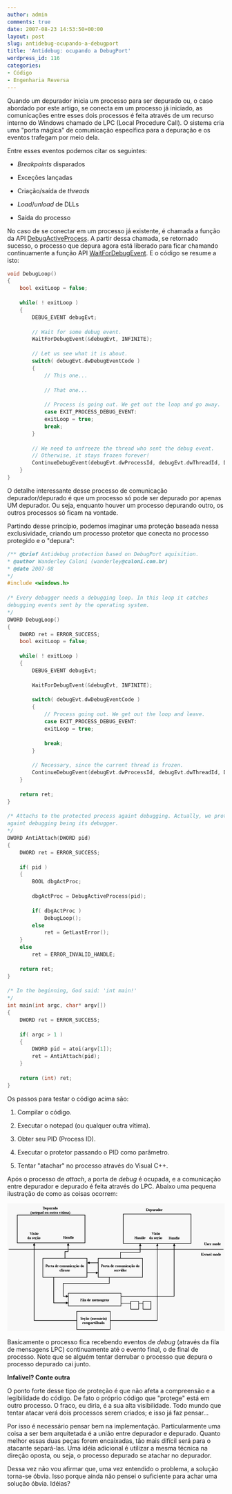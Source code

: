 ```yaml
---
author: admin
comments: true
date: 2007-08-23 14:53:50+00:00
layout: post
slug: antidebug-ocupando-a-debugport
title: 'Antidebug: ocupando a DebugPort'
wordpress_id: 116
categories:
- Código
- Engenharia Reversa
---
```


Quando um depurador inicia um processo para ser depurado ou, o caso abordado por este artigo, se conecta em um processo já iniciado, as comunicações entre esses dois processos é feita através de um recurso interno do Windows chamado de LPC (Local Procedure Call). O sistema cria uma "porta mágica" de comunicação específica para a depuração e os eventos trafegam por meio dela.



Entre esses eventos podemos citar os seguintes:




    
  * _Breakpoints_ disparados

    
  * Exceções lançadas

    
  * Criação/saída de _threads_

    
  * _Load_/_unload_ de DLLs

    
  * Saída do processo



No caso de se conectar em um processo já existente, é chamada a função da API [DebugActiveProcess](http://www.google.com/url?sa=t&ct=res&cd=1&url=http%3A%2F%2Fmsdn2.microsoft.com%2Fen-us%2Flibrary%2Fms679295.aspx&ei=cqDERvWoA4GKerippJ0M&usg=AFQjCNFzrdQ83SQzTQxBiT9iEauTFyUPcA&sig2=4p-HOh1Wk6uhDYD0ceEMDw). A partir dessa chamada, se retornado sucesso, o processo que depura agora está liberado para ficar chamando continuamente a função API [WaitForDebugEvent](http://www.google.com/url?sa=t&ct=res&cd=1&url=http%3A%2F%2Fmsdn2.microsoft.com%2Fen-us%2Flibrary%2Fms681423.aspx&ei=sqDERq-OFpuOeZC4lJIM&usg=AFQjCNEaUTTzw3ZLCcI35UMrbDAym4lLDg&sig2=GfQ_1OH4BLoOKFmCHXGYDA). E o código se resume a isto:

```cpp
void DebugLoop()
{
	bool exitLoop = false;

	while( ! exitLoop )
	{
		DEBUG_EVENT debugEvt;

		// Wait for some debug event.
		WaitForDebugEvent(&debugEvt, INFINITE);

		// Let us see what it is about.
		switch( debugEvt.dwDebugEventCode )
		{
			// This one...

			// That one...

			// Process is going out. We get out the loop and go away.
			case EXIT_PROCESS_DEBUG_EVENT:
			exitLoop = true;
			break;
		}

		// We need to unfreeze the thread who sent the debug event.
		// Otherwise, it stays frozen forever!
		ContinueDebugEvent(debugEvt.dwProcessId, debugEvt.dwThreadId, DBG_EXCEPTION_NOT_HANDLED);
	}
} 

```


O detalhe interessante desse processo de comunicação depurador/depurado é que um processo só pode ser depurado por apenas UM depurador. Ou seja, enquanto houver um processo depurando outro, os outros processos só ficam na vontade.

Partindo desse princípio, podemos imaginar uma proteção baseada nessa exclusividade, criando um processo protetor que conecta no processo protegido e o "depura":

```cpp
/** @brief Antidebug protection based on DebugPort aquisition.
* @author Wanderley Caloni (wanderley@caloni.com.br)
* @date 2007-08
*/
#include <windows.h>

/* Every debugger needs a debugging loop. In this loop it catches
debugging events sent by the operating system.
*/
DWORD DebugLoop()
{
	DWORD ret = ERROR_SUCCESS;
	bool exitLoop = false;

	while( ! exitLoop )
	{
		DEBUG_EVENT debugEvt;

		WaitForDebugEvent(&debugEvt, INFINITE);

		switch( debugEvt.dwDebugEventCode )
		{
			// Process going out. We get out the loop and leave.
			case EXIT_PROCESS_DEBUG_EVENT:
			exitLoop = true;

			break;
		}

		// Necessary, since the current thread is frozen.
		ContinueDebugEvent(debugEvt.dwProcessId, debugEvt.dwThreadId, DBG_EXCEPTION_NOT_HANDLED);
	}

	return ret;
}

/* Attachs to the protected process againt debugging. Actually, we protect it
againt debugging being its debugger.
*/
DWORD AntiAttach(DWORD pid)
{
	DWORD ret = ERROR_SUCCESS;

	if( pid )
	{
		BOOL dbgActProc;

		dbgActProc = DebugActiveProcess(pid);

		if( dbgActProc )
			DebugLoop();
		else
			ret = GetLastError();
	}
	else
		ret = ERROR_INVALID_HANDLE;

	return ret;
}

/* In the beginning, God said: 'int main!'
*/
int main(int argc, char* argv[])
{
	DWORD ret = ERROR_SUCCESS;

	if( argc > 1 )
	{
		DWORD pid = atoi(argv[1]);
		ret = AntiAttach(pid);
	}

	return (int) ret;
} 

```


Os passos para testar o código acima são:




    
  1. Compilar o código.

    
  2. Executar o notepad (ou qualquer outra vítima).

    
  3. Obter seu PID (Process ID).

    
  4. Executar o protetor passando o PID como parâmetro.

    
  5. Tentar "atachar" no processo através do Visual C++.



Após o processo de _attach_, a porta de _debug_ é ocupada, e a comunicação entre depurador e depurado é feita através do LPC. Abaixo uma pequena ilustração de como as coisas ocorrem:

[![Como funciona o LPC](/images/debug-port.gif)](/images/debug-port.gif)

Basicamente o processo fica recebendo eventos de _debug_ (através da fila de mensagens LPC) continuamente até o evento final, o de final de processo. Note que se alguém tentar derrubar o processo que depura o processo depurado cai junto.

**Infalível? Conte outra**

O ponto forte desse tipo de proteção é que não afeta a compreensão e a legibilidade do código. De fato o próprio código que "protege" está em outro processo. O fraco, eu diria, é a sua alta visibilidade. Todo mundo que tentar atacar verá dois processos serem criados; e isso já faz pensar...

Por isso é necessário pensar bem na implementação. Particularmente uma coisa a ser bem arquitetada é a união entre depurador e depurado. Quanto melhor essas duas peças forem encaixadas, tão mais difícil será para o atacante separá-las. Uma idéia adicional é utilizar a mesma técnica na direção oposta, ou seja, o processo depurado se atachar no depurador.

Dessa vez não vou afirmar que, uma vez entendido o problema, a solução torna-se óbvia. Isso porque ainda não pensei o suficiente para achar uma solução óbvia. Idéias?
